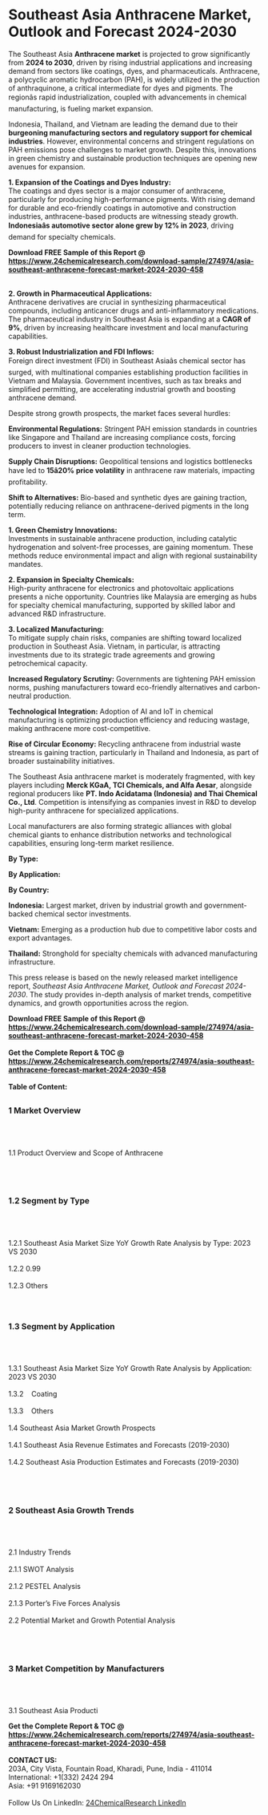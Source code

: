 <h1>Southeast Asia Anthracene Market, Outlook and Forecast 2024-2030</h1><p>The Southeast Asia <strong>Anthracene market</strong> is projected to grow significantly from <strong>2024 to 2030</strong>, driven by rising industrial applications and increasing demand from sectors like coatings, dyes, and pharmaceuticals. Anthracene, a polycyclic aromatic hydrocarbon (PAH), is widely utilized in the production of anthraquinone, a critical intermediate for dyes and pigments. The regionâs rapid industrialization, coupled with advancements in chemical manufacturing, is fueling market expansion.</p><p>Indonesia, Thailand, and Vietnam are leading the demand due to their <strong>burgeoning manufacturing sectors and regulatory support for chemical industries</strong>. However, environmental concerns and stringent regulations on PAH emissions pose challenges to market growth. Despite this, innovations in green chemistry and sustainable production techniques are opening new avenues for expansion.</p><p><strong>1. Expansion of the Coatings and Dyes Industry:</strong><br>
The coatings and dyes sector is a major consumer of anthracene, particularly for producing high-performance pigments. With rising demand for durable and eco-friendly coatings in automotive and construction industries, anthracene-based products are witnessing steady growth. <strong>Indonesiaâs automotive sector alone grew by 12% in 2023</strong>, driving demand for specialty chemicals.</p><div><b>Download FREE Sample of this Report @ 
            <a href="https://www.24chemicalresearch.com/download-sample/274974/asia-southeast-anthracene-forecast-market-2024-2030-458">
            https://www.24chemicalresearch.com/download-sample/274974/asia-southeast-anthracene-forecast-market-2024-2030-458</a></b></div><br><p><strong>2. Growth in Pharmaceutical Applications:</strong><br>
Anthracene derivatives are crucial in synthesizing pharmaceutical compounds, including anticancer drugs and anti-inflammatory medications. The pharmaceutical industry in Southeast Asia is expanding at a <strong>CAGR of 9%</strong>, driven by increasing healthcare investment and local manufacturing capabilities.</p><p><strong>3. Robust Industrialization and FDI Inflows:</strong><br>
Foreign direct investment (FDI) in Southeast Asiaâs chemical sector has surged, with multinational companies establishing production facilities in Vietnam and Malaysia. Government incentives, such as tax breaks and simplified permitting, are accelerating industrial growth and boosting anthracene demand.</p><p>Despite strong growth prospects, the market faces several hurdles:</p><p><strong>Environmental Regulations:</strong> Stringent PAH emission standards in countries like Singapore and Thailand are increasing compliance costs, forcing producers to invest in cleaner production technologies.</p><p><strong>Supply Chain Disruptions:</strong> Geopolitical tensions and logistics bottlenecks have led to <strong>15â20% price volatility</strong> in anthracene raw materials, impacting profitability.</p><p><strong>Shift to Alternatives:</strong> Bio-based and synthetic dyes are gaining traction, potentially reducing reliance on anthracene-derived pigments in the long term.</p><p><strong>1. Green Chemistry Innovations:</strong><br>
Investments in sustainable anthracene production, including catalytic hydrogenation and solvent-free processes, are gaining momentum. These methods reduce environmental impact and align with regional sustainability mandates.</p><p><strong>2. Expansion in Specialty Chemicals:</strong><br>
High-purity anthracene for electronics and photovoltaic applications presents a niche opportunity. Countries like Malaysia are emerging as hubs for specialty chemical manufacturing, supported by skilled labor and advanced R&amp;D infrastructure.</p><p><strong>3. Localized Manufacturing:</strong><br>
To mitigate supply chain risks, companies are shifting toward localized production in Southeast Asia. Vietnam, in particular, is attracting investments due to its strategic trade agreements and growing petrochemical capacity.</p><p><strong>Increased Regulatory Scrutiny:</strong> Governments are tightening PAH emission norms, pushing manufacturers toward eco-friendly alternatives and carbon-neutral production.</p><p><strong>Technological Integration:</strong> Adoption of AI and IoT in chemical manufacturing is optimizing production efficiency and reducing wastage, making anthracene more cost-competitive.</p><p><strong>Rise of Circular Economy:</strong> Recycling anthracene from industrial waste streams is gaining traction, particularly in Thailand and Indonesia, as part of broader sustainability initiatives.</p><p>The Southeast Asia anthracene market is moderately fragmented, with key players including <strong>Merck KGaA, TCI Chemicals, and Alfa Aesar</strong>, alongside regional producers like <strong>PT. Indo Acidatama (Indonesia) and Thai Chemical Co., Ltd</strong>. Competition is intensifying as companies invest in R&amp;D to develop high-purity anthracene for specialized applications.</p><p>Local manufacturers are also forming strategic alliances with global chemical giants to enhance distribution networks and technological capabilities, ensuring long-term market resilience.</p><p><strong>By Type:</strong></p><p><strong>By Application:</strong></p><p><strong>By Country:</strong></p><p><strong>Indonesia:</strong> Largest market, driven by industrial growth and government-backed chemical sector investments.</p><p><strong>Vietnam:</strong> Emerging as a production hub due to competitive labor costs and export advantages.</p><p><strong>Thailand:</strong> Stronghold for specialty chemicals with advanced manufacturing infrastructure.</p><p>This press release is based on the newly released market intelligence report, <em>Southeast Asia Anthracene Market, Outlook and Forecast 2024-2030</em>. The study provides in-depth analysis of market trends, competitive dynamics, and growth opportunities across the region.</p><div><b>Download FREE Sample of this Report @ 
            <a href="https://www.24chemicalresearch.com/download-sample/274974/asia-southeast-anthracene-forecast-market-2024-2030-458">
            https://www.24chemicalresearch.com/download-sample/274974/asia-southeast-anthracene-forecast-market-2024-2030-458</a></b></div><br><div><b>Get the Complete Report & TOC @ 
            <a href="https://www.24chemicalresearch.com/reports/274974/asia-southeast-anthracene-forecast-market-2024-2030-458">
            https://www.24chemicalresearch.com/reports/274974/asia-southeast-anthracene-forecast-market-2024-2030-458</a></b></div><br>
            <b>Table of Content:</b><p><h2><span style="font-size:16px"><strong>1 Market Overview&nbsp;&nbsp; &nbsp;</strong></span></h2><br />
<br />
<p>1.1 Product Overview and Scope of Anthracene&nbsp;</p><br />
<br />
<h2><strong><span style="font-size:16px">1.2 Segment by Type&nbsp;&nbsp; &nbsp;</span></strong></h2><br />
<br />
<p>1.2.1 Southeast Asia Market Size YoY Growth Rate Analysis by Type: 2023 VS 2030&nbsp;&nbsp; &nbsp;<br /><br />
1.2.2 0.99&nbsp;&nbsp; &nbsp;<br /><br />
1.2.3 Others<br /><br />
<br />
<h2><span style="font-size:16px"><strong>1.3 Segment by Application&nbsp;&nbsp;</strong></span></h2><br />
<br />
<p>1.3.1 Southeast Asia Market Size YoY Growth Rate Analysis by Application: 2023 VS 2030&nbsp;&nbsp; &nbsp;<br /><br />
1.3.2&nbsp;&nbsp; &nbsp;Coating<br /><br />
1.3.3&nbsp;&nbsp; &nbsp;Others<br /><br />
1.4 Southeast Asia Market Growth Prospects&nbsp;&nbsp; &nbsp;<br /><br />
1.4.1 Southeast Asia Revenue Estimates and Forecasts (2019-2030)&nbsp;&nbsp; &nbsp;<br /><br />
1.4.2 Southeast Asia Production Estimates and Forecasts (2019-2030)&nbsp;&nbsp;</p><br />
<br />
<h2><span style="font-size:16px"><strong>2 Southeast Asia Growth Trends&nbsp;&nbsp; &nbsp;</strong></span></h2><br />
<br />
<p>2.1 Industry Trends&nbsp;&nbsp; &nbsp;<br /><br />
2.1.1 SWOT Analysis&nbsp;&nbsp; &nbsp;<br /><br />
2.1.2 PESTEL Analysis&nbsp;&nbsp; &nbsp;<br /><br />
2.1.3 Porter&rsquo;s Five Forces Analysis&nbsp;&nbsp; &nbsp;<br /><br />
2.2 Potential Market and Growth Potential Analysis&nbsp;&nbsp; &nbsp;</p><br />
<br />
<h2><span style="font-size:16px"><strong>3 Market Competition by Manufacturers&nbsp;&nbsp; </strong> </span></h2><br />
<br />
<p>3.1 Southeast Asia Producti</p><div><b>Get the Complete Report & TOC @ 
            <a href="https://www.24chemicalresearch.com/reports/274974/asia-southeast-anthracene-forecast-market-2024-2030-458">
            https://www.24chemicalresearch.com/reports/274974/asia-southeast-anthracene-forecast-market-2024-2030-458</a></b></div><br><b>CONTACT US:</b><br>
            203A, City Vista, Fountain Road, Kharadi, Pune, India - 411014<br>
            International: +1(332) 2424 294<br>
            Asia: +91 9169162030 <br><br>
            Follow Us On LinkedIn: <a href="https://www.linkedin.com/company/24chemicalresearch/">24ChemicalResearch LinkedIn</a>